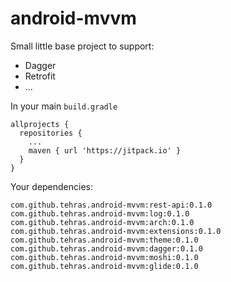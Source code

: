 # android-mvvm

Small little base project to support:

* Dagger
* Retrofit
* ...

In your main `build.gradle`
```
allprojects {
  repositories {
    ...
    maven { url 'https://jitpack.io' }
  }
}
```

Your dependencies:
```
com.github.tehras.android-mvvm:rest-api:0.1.0
com.github.tehras.android-mvvm:log:0.1.0
com.github.tehras.android-mvvm:arch:0.1.0
com.github.tehras.android-mvvm:extensions:0.1.0
com.github.tehras.android-mvvm:theme:0.1.0
com.github.tehras.android-mvvm:dagger:0.1.0
com.github.tehras.android-mvvm:moshi:0.1.0
com.github.tehras.android-mvvm:glide:0.1.0
```
